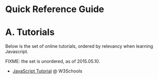 Quick Reference Guide
=====================

# A. Tutorials

Below is the set of online tutorials, ordered by relevancy when learning Javascript.

FIXME: the set is unordered, as of 2015.05.10.

- [JavaScript Tutorial](http://www.w3schools.com/js/default.asp) @ W3Schools
